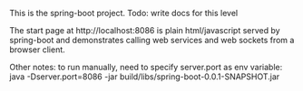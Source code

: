 


This is the spring-boot project.
Todo: write docs for this level

The start page at http://localhost:8086 is plain html/javascript 
served by spring-boot and demonstrates calling web services and web
sockets from a browser client. 

Other notes:
to run manually, need to specify server.port as env variable:
java -Dserver.port=8086 -jar build/libs/spring-boot-0.0.1-SNAPSHOT.jar
